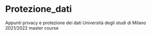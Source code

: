 # Protezione_dati
 Appunti privacy e protezione dei dati Università degli studi di Milano 2021/2022 master course
